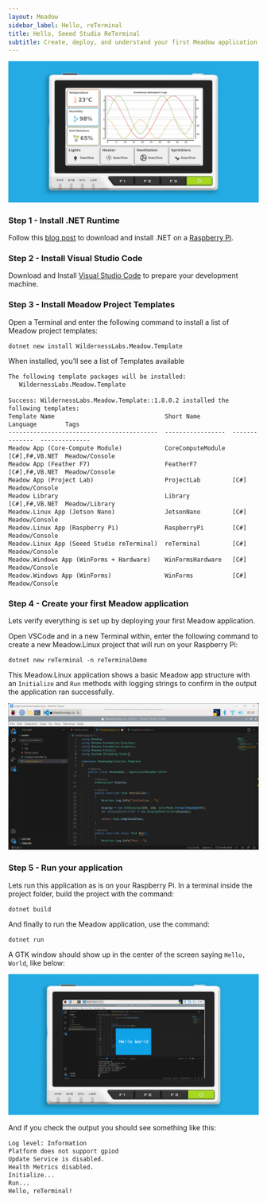 ```yaml
---
layout: Meadow
sidebar_label: Hello, reTerminal
title: Hello, Seeed Studio ReTerminal
subtitle: Create, deploy, and understand your first Meadow application.
---
```


![](wildernesslabs_reterminal_getting_started.jpg)

<Tabs groupId="ide">
  <TabItem value="visualstudiocode" label="Visual Studio Code" default>

### Step 1 - Install .NET Runtime

Follow this [blog post](https://www.petecodes.co.uk/install-and-use-microsoft-dot-net-8-with-the-raspberry-pi/) to download and install .NET on a [Raspberry Pi](https://www.raspberrypi.com/).

### Step 2 - Install Visual Studio Code

Download and Install [Visual Studio Code](https://visualstudio.microsoft.com/) to prepare your development machine.

### Step 3 - Install Meadow Project Templates

Open a Terminal and enter the following command to install a list of Meadow project templates:

```console
dotnet new install WildernessLabs.Meadow.Template
```

When installed, you’ll see a list of Templates available

```console
The following template packages will be installed:
   WildernessLabs.Meadow.Template

Success: WildernessLabs.Meadow.Template::1.8.0.2 installed the following templates:
Template Name                               Short Name         Language        Tags
------------------------------------------  -----------------  --------------  --------------
Meadow App (Core-Compute Module)            CoreComputeModule  [C#],F#,VB.NET  Meadow/Console
Meadow App (Feather F7)                     FeatherF7          [C#],F#,VB.NET  Meadow/Console
Meadow App (Project Lab)                    ProjectLab         [C#]            Meadow/Console
Meadow Library                              Library            [C#],F#,VB.NET  Meadow/Library
Meadow.Linux App (Jetson Nano)              JetsonNano         [C#]            Meadow/Console
Meadow.Linux App (Raspberry Pi)             RaspberryPi        [C#]            Meadow/Console
Meadow.Linux App (Seeed Studio reTerminal)  reTerminal         [C#]            Meadow/Console
Meadow.Windows App (WinForms + Hardware)    WinFormsHardware   [C#]            Meadow/Console
Meadow.Windows App (WinForms)               WinForms           [C#]            Meadow/Console
```

### Step 4 - Create your first Meadow application

Lets verify everything is set up by deploying your first Meadow application. 

Open VSCode and in a new Terminal within, enter the following command to create a new Meadow.Linux project that will run on your Raspberry Pi:

```console
dotnet new reTerminal -n reTerminalDemo
```

This Meadow.Linux application shows a basic Meadow app structure with an `Initialize` and `Run` methods with logging strings to confirm in the output the application ran successfully.

![Raspberry Pi VS Code](wildernesslabs_reterminal_vscode.jpg)

### Step 5 - Run your application

Lets run this application as is on your Raspberry Pi. In a terminal inside the project folder, build the project with the command:

```console
dotnet build
```

And finally to run the Meadow application, use the command:

```console
dotnet run
```

A GTK window should show up in the center of the screen saying `Hello, World`, like below:

![Create new Meadow Application](wildernesslabs_reterminal_demo_running.jpg)

And if you check the output you should see something like this:

```console
Log level: Information
Platform does not support gpiod
Update Service is disabled.
Health Metrics disabled.
Initialize...
Run...
Hello, reTerminal!
```

  </TabItem>
</Tabs>